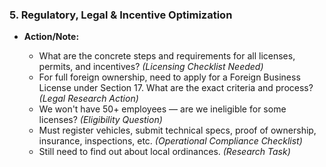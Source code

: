 ### **5. Regulatory, Legal & Incentive Optimization**

* **Action/Note:**

  * What are the concrete steps and requirements for all licenses, permits, and incentives? *(Licensing Checklist Needed)*
  * For full foreign ownership, need to apply for a Foreign Business License under Section 17. What are the exact criteria and process? *(Legal Research Action)*
  * We won't have 50+ employees — are we ineligible for some licenses? *(Eligibility Question)*
  * Must register vehicles, submit technical specs, proof of ownership, insurance, inspections, etc. *(Operational Compliance Checklist)*
  * Still need to find out about local ordinances. *(Research Task)* 